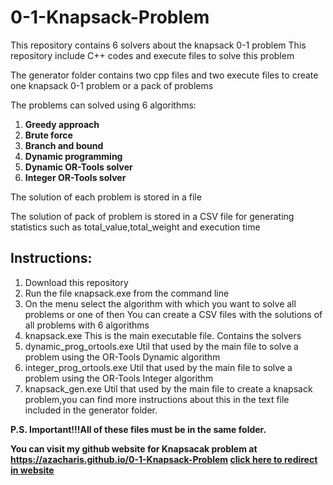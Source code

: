 # 0-1-Knapsack-Problem
This repository contains 6 solvers about the knapsack 0-1 problem
This repository include C++ codes and execute files to solve this problem

The generator folder contains two cpp files and two execute files to create one knapsack 0-1 problem or a pack of problems

The problems can solved using 6 algorithms:

1. **Greedy approach**
2. **Brute force**
3. **Branch and bound**
4. **Dynamic programming**
5. **Dynamic OR-Tools solver**
6. **Integer OR-Tools solver**

The solution of each problem is stored in a file

The solution of pack of problem is stored in a CSV file for generating statistics such as total_value,total_weight and execution time 

## Instructions:
1. Download this repository
2. Run the file κnapsack.exe from the command line
3. On the menu select the algorithm with which you want to solve all problems or one of then
You can create a CSV files with the solutions of all problems with 6 algorithms
4. knapsack.exe This is the main executable file. Contains the solvers 
5. dynamic_prog_ortools.exe Util that used by the main file to solve a problem using the OR-Tools Dynamic algorithm
6. integer_prog_ortools.exe Util that used by the main file to solve a problem using the OR-Tools Integer algorithm
7. knapsack_gen.exe Util that used by the main file to create a knapsack problem,you can find more instructions about this in the text file included in the generator folder.

**P.S. Important!!!All of these files must be in the same folder.** 

**You can visit my github website for Knapsacak problem at https://azacharis.github.io/0-1-Knapsack-Problem
<a href="https://azacharis.github.io/0-1-Knapsack-Problem"/>click here to redirect in website</a>**
